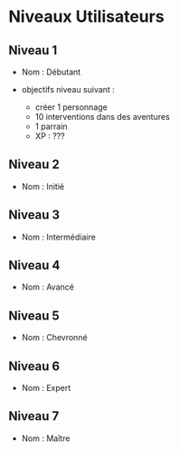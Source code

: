 # Niveaux Utilisateurs

## Niveau 1

* Nom : Débutant
* objectifs niveau suivant :

    * créer 1 personnage
    * 10 interventions dans des aventures
    * 1 parrain
    * XP : ???

## Niveau 2

* Nom : Initié

## Niveau 3

* Nom : Intermédiaire

## Niveau 4

* Nom : Avancé

## Niveau 5

* Nom : Chevronné

## Niveau 6

* Nom : Expert

## Niveau 7

* Nom : Maître
